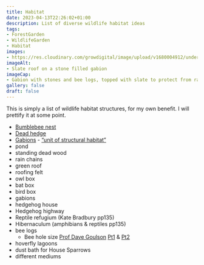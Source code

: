 ```yaml
---
title: Habitat
date: 2023-04-13T22:26:02+01:00
description: List of diverse wildlife habitat ideas
tags: 
- ForestGarden
- WildlifeGarden
- Habitat
images: 
- https://res.cloudinary.com/growdigital/image/upload/v1680004912/undergrove/slate-roof-gabions-bricks-230328.jpg
imageAlt:
- Slate roof on a stone filled gabion
imageCap:
- Gabion with stones and bee logs, topped with slate to protect from rain
gallery: false
draft: false
---
```


This is simply a list of wildlife habitat structures, for my own benefit. I will prettify it at some point.

* [Bumblebee nest](https://www.bumblebeeconservation.org/bumblebee-nests/)
* [Dead hedge](/dead-hedge/)
* [Gabions](/gabions/) - [“unit of structural habitat”](https://twitter.com/grassroofco/status/1568930839307624449)
* pond
* standing dead wood
* rain chains
* green roof
* roofing felt
* owl box
* bat box
* bird box
* gabions
* hedgehog house
* Hedgehog highway
* Reptile refugium (Kate Bradbury pp135)
* Hibernaculum (amphibians & reptiles pp135)
* bee logs
  * Bee hole size [Prof Dave Goulson](https://www.youtube.com/@davegoulson6831) [Pt1](https://youtu.be/zQQmyz-v8Kg) & [Pt2](https://youtu.be/pxk5jkArC60)
* hoverfly lagoons
* dust bath for House Sparrows
* different mediums
